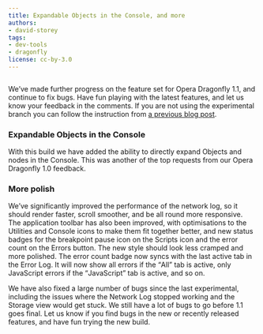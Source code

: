 ```yaml
---
title: Expandable Objects in the Console, and more
authors:
- david-storey
tags:
- dev-tools
- dragonfly
license: cc-by-3.0
---
```


<img src="{{ page.id }}/Screen%20shot%202011-07-07%20at%2002.16.30.png" alt="" />

<p>We’ve made further progress on the feature set for Opera Dragonfly 1.1, and continue to fix bugs. Have fun playing with the latest features, and let us know your feedback in the comments. If you are not using the experimental branch you can follow the instruction from <a href="http://my.opera.com/dragonfly/blog/getting-opera-dragonfly-ready-for-opera-11/#enable">a previous blog post</a>.</p>

<h3>Expandable Objects in the Console</h3>

<p>With this build we have added the ability to directly expand Objects and nodes in the Console. This was another of the top requests from our Opera Dragonfly 1.0 feedback.</p>

<h3>More polish</h3>

<p>We’ve significantly improved the performance of the network log, so it should render faster, scroll smoother, and be all round more responsive. The application toolbar has also been improved, with optimisations to the Utilities and Console icons to make them fit together better, and new status badges for the breakpoint pause icon on the Scripts icon and the error count on the Errors button. The new style should look less cramped and more polished. The error count badge now syncs with the last active tab in the Error Log. It will now show all errors if the <q>All</q> tab is active, only JavaScript errors if the <q>JavaScript</q> tab is active, and so on.</p>

 We have also fixed a large number of bugs since the last experimental, including the issues where the Network Log stopped working and the Storage view would get stuck. We still have a lot of bugs to go before 1.1 goes final. Let us know if you find bugs in the new or recently released features, and have fun trying the new build.

